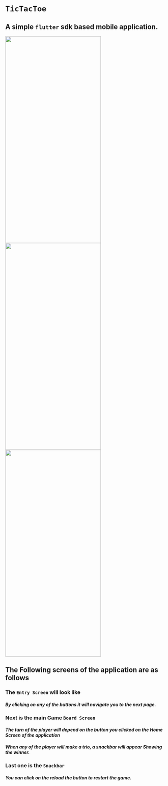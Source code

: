 # `TicTacToe`
## A simple `flutter` sdk based mobile application.
<img src="https://user-images.githubusercontent.com/97942353/227754227-bc405f00-acad-4012-b013-3e61f79f82b0.png" height="650" width="300"><img src="https://user-images.githubusercontent.com/97942353/227754287-084685de-0893-49e3-8188-857d6d68aa2f.png" height="650" width="300"><img src="https://user-images.githubusercontent.com/97942353/227754349-d26e3765-37fa-4202-ad34-f51af69816b7.png" height="650" width="300">
## The Following screens of the application are as follows
### **The `Entry Screen` will look like**
#### _By clicking on any of the buttons it will navigate you to the next page._
### **Next is the main Game `Board Screen`**
#### _The turn of the player will depend on the button you clicked on the Home Screen of the application_
#### _When any of the player will make a trio, a snackbar will appear Showing the winner._
### **Last one is the `Snackbar`**
#### _You can click on the reload the button to restart the game._
